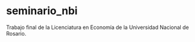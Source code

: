 # seminario_nbi
Trabajo final de la Licenciatura en Economía de la Universidad Nacional de Rosario.
